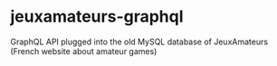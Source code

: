 # jeuxamateurs-graphql
GraphQL API plugged into the old MySQL database of JeuxAmateurs (French website about amateur games)
